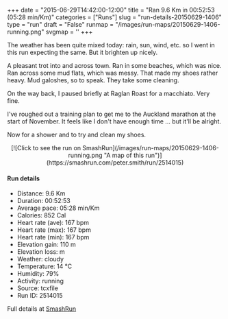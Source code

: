 +++
date = "2015-06-29T14:42:00-12:00"
title = "Ran 9.6 Km in 00:52:53 (05:28 min/Km)"
categories = ["Runs"]
slug = "run-details-20150629-1406"
type = "run"
draft = "False"
runmap = "/images/run-maps/20150629-1406-running.png"
svgmap = '<polyline points="0 76, 2 72, 2 71, 3 70, 5 69, 10 69, 14 67, 18 69, 21 69, 24 65, 26 65, 27 65, 44 65, 45 64, 52 58, 51 57, 48 56, 48 53, 53 52, 56 49, 58 48, 61 46, 62 44, 61 40, 65 39, 67 34, 81 28, 87 29, 92 26, 97 25, 99 24, 100 24, 98 25, 91 26, 87 30, 69 37, 68 37, 69 38, 70 40, 70 42, 68 50, 65 53, 60 56, 52 58, 48 62, 43 64, 37 65, 27 64, 24 65, 20 69, 18 69, 14 67, 10 68, 4 69, 1 72, 0 76">'
+++

The weather has been quite mixed today: rain, sun, wind, etc. so I went in this run expecting the same. But it brighten up nicely. 

A pleasant trot into and across town. Ran in some beaches, which was nice. Ran across some mud flats, which was messy. That made my shoes rather heavy. Mud galoshes, so to speak. They take some cleaning. 

On the way back, I paused briefly at Raglan Roast for a macchiato. Very fine. 

I've roughed out a training plan to get me to the Auckland marathon at the start of November. It feels like I don't have enough time ... but it'll be alright. 

Now for a shower and to try and clean my shoes. 



<!--more-->

<center>
[![Click to see the run on SmashRun](/images/run-maps/20150629-1406-running.png "A map of this run")](https://smashrun.com/peter.smith/run/2514015)
</center>

#### Run details

* Distance: 9.6 Km
* Duration: 00:52:53
* Average pace: 05:28 min/Km
* Calories: 852 Cal
* Heart rate (ave): 167 bpm
* Heart rate (max): 167 bpm
* Heart rate (min): 167 bpm
* Elevation gain: 110 m
* Elevation loss:  m
* Weather: cloudy
* Temperature: 14 &deg;C
* Humidity: 79%
* Activity: running
* Source: tcxfile
* Run ID: 2514015

Full details at [SmashRun](https://smashrun.com/peter.smith/run/2514015)
